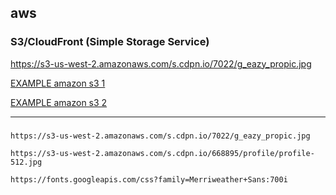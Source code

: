 ## aws
### S3/CloudFront (Simple Storage Service)
https://s3-us-west-2.amazonaws.com/s.cdpn.io/7022/g_eazy_propic.jpg

[EXAMPLE amazon s3 1](https://s3-us-west-2.amazonaws.com/s.cdpn.io/7022/g_eazy_propic.jpg)

[EXAMPLE amazon s3 2](https://s3-us-west-2.amazonaws.com/s.cdpn.io/668895/profile/profile-512.jpg)


---

###


``` s3 example URL
https://s3-us-west-2.amazonaws.com/s.cdpn.io/7022/g_eazy_propic.jpg

https://s3-us-west-2.amazonaws.com/s.cdpn.io/668895/profile/profile-512.jpg

https://fonts.googleapis.com/css?family=Merriweather+Sans:700i
```

```
```

```
```




